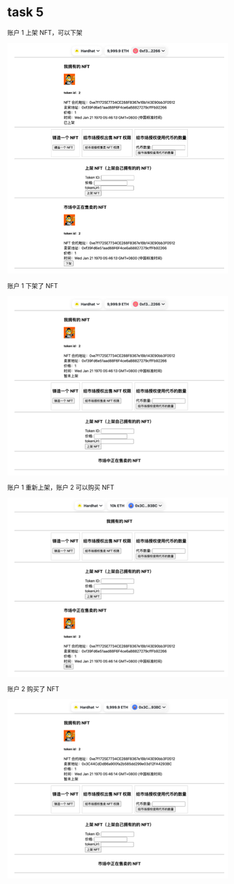 # task 5

账户 1 上架 NFT，可以下架

![nft1](./nft1.png)

账户 1 下架了 NFT

![nft2](./nft2.png)

账户 1 重新上架，账户 2 可以购买 NFT

![nft3](./nft3.png)

账户 2 购买了 NFT

![nft4](./nft4.png)